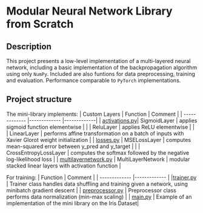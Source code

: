 # Modular Neural Network Library from Scratch
## Description
This project presents a low-level implementation of a multi-layered neural network, including a basic implementation of the backpropagation algorithm using only ```NumPy```. Included are also funtions for data preprocessing, training and evaluation. Performance comparable to ```PyTorch``` implementations. 

## Project structure
The mini-library implements:
| Custom Layers          | Function      | Comment     |
| -------------          |-------------  |-------------| 
| [activations.py](https://github.com/Nasmasim/modular-neural-network-mini-Library/blob/main/layers/activations.py)| SigmoidLayer | applies sigmoid function elementwise |
| | ReluLayer | applies ReLU elementwise |
| | LinearLayer | performs affine transformation on a batch of inputs with Xavier Glorot weight initialization |
| [losses.py](https://github.com/Nasmasim/modular-neural-network-mini-Library/blob/main/layers/losses.py)      | MSELossLayer | computes mean-squared error between y_pred and y_target |
| | CrossEntropyLossLayer | computes the softmax followed by the negative log-likelihood loss |
| [multilayernetwork.py](https://github.com/Nasmasim/modular-neural-network-mini-Library/blob/main/multilayernetwork.py) | MultiLayerNetwork | modular stacked linear layers with activation function |


For training:
| Function          | Comment       | 
| -------------     |-------------  |
|[trainer.py](https://github.com/Nasmasim/modular-neural-network-mini-Library/blob/main/trainer.py) | Trainer class handles data shuffling and training given a network, using minibatch gradient descent |
| [preprocessor.py](https://github.com/Nasmasim/modular-neural-network-mini-Library/blob/main/preprocessor.py) | Preprocessor class performs data normalization (min-max scaling) |
| [main.py](https://github.com/Nasmasim/modular-neural-network-mini-Library/blob/main/main.py) | Example of an implementation of the mini library on the Iris Dataset|
